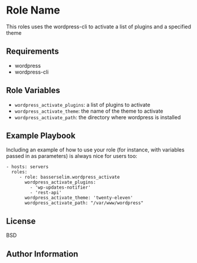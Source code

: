 Role Name
=========

This roles uses the wordpress-cli to activate a list of plugins and a specified theme

Requirements
------------

- wordpress
- wordpress-cli

Role Variables
--------------
* `wordpress_activate_plugins`: a list of plugins to activate
* `wordpress_activate_theme`: the name of the theme to activate
* `wordpress_activate_path`: the directory where wordpress is installed

Example Playbook
----------------

Including an example of how to use your role (for instance, with variables passed in as parameters) is always nice for users too:

    - hosts: servers
      roles:
         - role: basserselim.wordpress_activate
           wordpress_activate_plugins:
             - 'wp-updates-notifier'
             - 'rest-api'
           wordpress_activate_theme: 'twenty-eleven' 
           wordpress_activate_path: "/var/www/wordpress"

License
-------

BSD

Author Information
------------------
